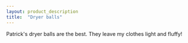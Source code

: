 ```yaml
---
layout: product_description
title:  "Dryer balls"
---
```


Patrick's dryer balls are the best. They leave my clothes light and fluffy!
